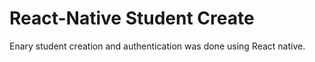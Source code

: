 # React-Native Student Create
Enary student creation and authentication was done using React native.

